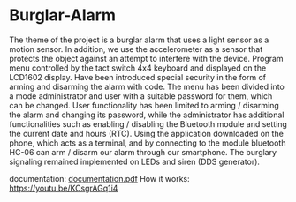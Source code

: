 # Burglar-Alarm
The theme of the project is a burglar alarm that uses a light sensor as a motion sensor.
In addition, we use the accelerometer as a sensor that protects the object against an attempt to interfere with the device. Program menu
controlled by the tact switch 4x4 keyboard and displayed on the LCD1602 display. Have been introduced
special security in the form of arming and disarming the alarm with code. The menu has been divided into a mode
administrator and user with a suitable password for them, which can be changed. User functionality
has been limited to arming / disarming the alarm and changing its password, while the administrator has
additional functionalities such as enabling / disabling the Bluetooth module and setting the current date and
hours (RTC). Using the application downloaded on the phone, which acts as a terminal, and by connecting to the module
bluetooth HC-06 can arm / disarm our alarm through our smartphone. The burglary signaling remained
implemented on LEDs and siren (DDS generator).

documentation: [documentation.pdf](https://github.com/mariuszwieclawek/Burglar-Alarm/files/8410375/documentation.pdf)
How it works: https://youtu.be/KCsgrAGq1i4

